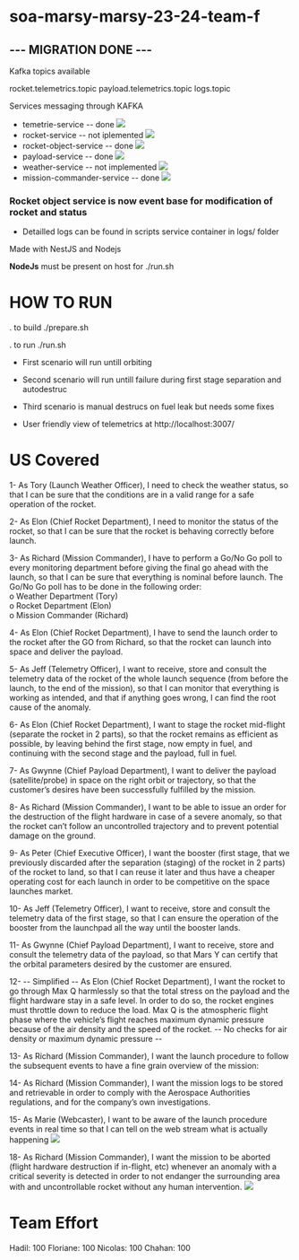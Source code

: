 # soa-marsy-marsy-23-24-team-f


## --- MIGRATION DONE ---

Kafka topics available

rocket.telemetrics.topic
payload.telemetrics.topic
logs.topic


Services messaging through KAFKA

- temetrie-service  -- done ![](https://geps.dev/progress/100?dangerColor=800000&warningColor=ff9900&successColor=006600)
- rocket-service -- not iplemented ![](https://geps.dev/progress/0?dangerColor=800000&warningColor=ff9900&successColor=006600)
- rocket-object-service -- done ![](https://geps.dev/progress/100?dangerColor=800000&warningColor=ff9900&successColor=006600)
- payload-service -- done ![](https://geps.dev/progress/100?dangerColor=800000&warningColor=ff9900&successColor=006600)
- weather-service -- not implemented ![](https://geps.dev/progress/0?dangerColor=800000&warningColor=ff9900&successColor=006600)
- mission-commander-service -- done ![](https://geps.dev/progress/100?dangerColor=800000&warningColor=ff9900&successColor=006600)


### Rocket object service is now event base for modification of rocket and status

* Detailled logs can be found in scripts service container in logs/ folder


Made with NestJS and Nodejs

**NodeJs** must be present on host for ./run.sh

# HOW TO RUN

. to build
./prepare.sh

. to run 
./run.sh


* First scenario will run  untill orbiting
* Second scenario will run untill failure during first stage separation and autodestruc
* Third scenario is manual destrucs on fuel leak but needs some fixes

* User friendly view of telemetrics at http://localhost:3007/

# US Covered

1-  As Tory (Launch Weather Officer), I need to check the weather status, so that I can 
be sure that the conditions are in a valid range for a safe operation of the rocket. 


2-  As Elon (Chief Rocket Department), I need to monitor the status of the rocket, so 
that I can be sure that the rocket is behaving correctly before launch.  

3- As Richard (Mission Commander), I have to perform a Go/No Go poll to every 
monitoring department before giving the final go ahead with the launch, so that I 
can be sure that everything is nominal before launch. 
The Go/No Go poll has to be done in the following order:  
o  Weather Department (Tory)  
o  Rocket Department (Elon)  
o  Mission Commander (Richard)  

4-  As Elon (Chief Rocket Department), I have to send the launch order to the rocket 
after the GO from Richard, so that the rocket can launch into space and deliver the 
payload. 

5-  As Jeff (Telemetry Officer), I want to receive, store and consult the telemetry data of 
the rocket of the whole launch sequence (from before the launch, to the end of the
mission), so that I can monitor that everything is working as intended, and that if 
anything goes wrong, I can find the root cause of the anomaly. 

6-  As Elon (Chief Rocket Department), I want to stage the rocket mid-flight (separate 
the rocket in 2 parts), so that the rocket remains as efficient as possible, by leaving 
behind the first stage, now empty in fuel, and continuing with the second stage and 
the payload, full in fuel.  

7-  As Gwynne (Chief Payload Department), I want to deliver the payload 
(satellite/probe) in space on the right orbit or trajectory, so that the customer’s 
desires have been successfully fulfilled by the mission. 

8- As Richard (Mission Commander), I want to be able to issue an order for the 
destruction of the flight hardware in case of a severe anomaly, so that the rocket 
can’t follow an uncontrolled trajectory and to prevent potential damage on the 
ground.

9-  As Peter (Chief Executive Officer), I want the booster (first stage, that we previously 
discarded after the separation (staging) of the rocket in 2 parts) of the rocket to 
land, so that I can reuse it later and thus have a cheaper operating cost for each 
launch in order to be competitive on the space launches market.

10- As Jeff (Telemetry Officer), I want to receive, store and consult the telemetry data of 
the first stage, so that I can ensure the operation of the booster from the launchpad 
all the way until the booster lands.  

11- As Gwynne (Chief Payload Department), I want to receive, store and consult the
telemetry data of the payload, so that Mars Y can certify that the orbital parameters 
desired by the customer are ensured.

12- -- Simplified -- As Elon (Chief Rocket Department), I want the rocket to go through Max Q 
harmlessly so that the total stress on the payload and the flight hardware stay in a 
safe level. In order to do so, the rocket engines must throttle down to reduce the 
load. Max Q is the atmospheric flight phase where the vehicle’s flight reaches 
maximum dynamic pressure because of the air density and the speed of the rocket.
-- No checks for air density or maximum dynamic pressure --



13- As Richard (Mission Commander), I want the launch procedure to follow the 
subsequent events to have a fine grain overview of the mission:

14- As Richard (Mission Commander), I want the mission logs to be stored and 
retrievable in order to comply with the Aerospace Authorities regulations, and for the 
company’s own investigations.

15- As Marie (Webcaster), I want to be aware of the launch procedure events in real 
time so that I can tell on the web stream what is actually happening ![](https://geps.dev/progress/50?dangerColor=800000&warningColor=ff9900&successColor=006600)


18- As Richard (Mission Commander), I want the mission to be aborted (flight hardware 
destruction if in-flight, etc) whenever an anomaly with a critical severity is detected in order 
to not endanger the surrounding area with and uncontrollable rocket without any human 
intervention. ![](https://geps.dev/progress/50?dangerColor=800000&warningColor=ff9900&successColor=006600)

# Team Effort
Hadil: 100
Floriane: 100
Nicolas: 100
Chahan: 100
